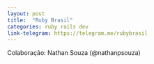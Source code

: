 ```yaml
---
layout: post
title:  "Ruby Brasil"
categories: ruby rails dev
link-telegram: https://telegram.me/rubybrasil
---
```

Colaboração: Nathan Souza (@nathanpsouza)
